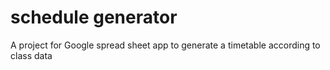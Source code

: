 # schedule generator
 A project for Google spread sheet app to generate a timetable according to class data
